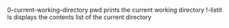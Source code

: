 0-current-working-directory pwd prints the current working directory
!-listit ls displays the contents list of the current directory
